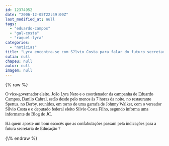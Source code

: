 ```yaml
---
id: 12374952
date: "2006-12-05T22:49:00Z"
last_modified_at: null
tags:
  - "eduardo-campos"
  - "gal-costa"
  - "raquel-lyra"
categories:
  - "noticias"
title: "Lyra encontra-se com S?lvio Costa para falar do futuro secretariado de Eduardo Campos"
sutia: null
chapeu: null
autor: null
imagem: null
---
```

{\% raw %}
<p><P><FONT face=Verdana>O vice-governador eleito, João Lyra Neto e o coordenador da campanha de Eduardo Campos, Danilo Cabral, estão desde pelo menos às 7 horas da noite, no restaurante Spettus, no Derby, reunidos, em torno de uma garrafa de Johnny Walker, com o vereador Silvio Costa e o deputado federal eleito Silvio Costa Filho, segundo informa uma informante do Blog do JC.</FONT></P></p>
<p><P><FONT face=Verdana>Há quem aposte um bom escocês que as confabulações passam pela indicações para a futura secretaria de Educação ?</FONT></P> </p>
{\% endraw %}